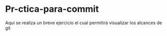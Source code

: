 # Pr-ctica-para-commit
Aquí se realiza un breve ejercicio el cual permitirá visualizar los alcances de git
